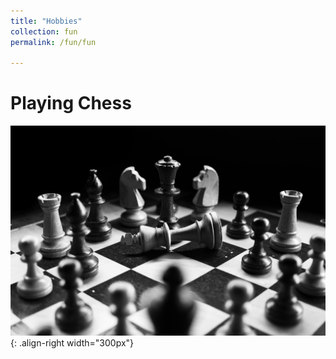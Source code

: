 ```yaml
---
title: "Hobbies"
collection: fun
permalink: /fun/fun

---
```


# Playing Chess
![Playing Chess](/images/chess.jpg){: .align-right width="300px"}